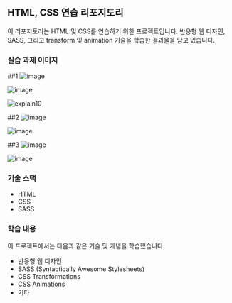 ## HTML, CSS 연습 리포지토리

이 리포지토리는 HTML 및 CSS를 연습하기 위한 프로젝트입니다. 반응형 웹 디자인, SASS, 그리고 transform 및 animation 기술을 학습한 결과물을 담고 있습니다.

### 실습 과제 이미지
##1
![image](https://github.com/tjdzms123/html-css-prac/assets/124573983/ae029ae5-1fff-4ecb-9153-f31850568a2e)

![image](https://github.com/tjdzms123/html-css-prac/assets/124573983/89c091f0-0163-4110-8c24-8f5544b6824f)

![explain10](https://github.com/tjdzms123/html-css-prac/assets/124573983/d3b367f0-5d96-4819-81e2-eef2775bea1d)

##2
![image](https://github.com/tjdzms123/html-css-prac/assets/124573983/251f9b83-706b-4cef-9b51-b1fcaf0c03a9)

![image](https://github.com/tjdzms123/html-css-prac/assets/124573983/0bc721c9-182b-4b50-8c27-fb6d8736b77b)

##3
![image](https://github.com/tjdzms123/html-css-prac/assets/124573983/7f4b51c6-055d-4b7c-a133-dbcb147f6391)

![image](https://github.com/tjdzms123/html-css-prac/assets/124573983/0951db63-93b8-4fb7-a4bf-97707e8a854a)

### 기술 스택

- HTML
- CSS
- SASS

### 학습 내용

이 프로젝트에서는 다음과 같은 기술 및 개념을 학습했습니다.

- 반응형 웹 디자인
- SASS (Syntactically Awesome Stylesheets)
- CSS Transformations
- CSS Animations
- 기타
